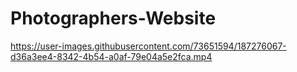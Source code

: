 # Photographers-Website


https://user-images.githubusercontent.com/73651594/187276067-d36a3ee4-8342-4b54-a0af-79e04a5e2fca.mp4

